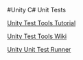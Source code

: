 #Unity C# Unit Tests

[Unity Test Tools Tutorial](http://www.tallior.com/introduction-unity-test-tools/)

[Unity Test Tools Wiki](https://bitbucket.org/Unity-Technologies/unitytesttools/wiki/Home)

[Unity Unit Test Runner](https://bitbucket.org/Unity-Technologies/unitytesttools/wiki/UnitTestsRunner)
